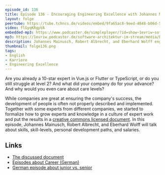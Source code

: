 ```yaml
---
episode_id: 136
title: Episode 136 - Encouraging Engineering Excellence with Johannes Mainusch and Robert Albrecht
layout: folge
peertube: https://tube.tchncs.de/videos/embed/9fa65ac8-9eed-4848-b06d-54de10c5a707
video: flGyqKRgpVA
embedded-mp3: https://www.podcaster.de/simpleplayer/?id=show~1evriw~software-architektur-im-stream~pod-bcdb7c0858cfae8522ae462e67&v=1664609631
mp3: https://1evriw.podcaster.de/software-architektur-im-stream/media/Encouraging_Engineering_Excellence_with_Johannes_Mainusch_and_Robert_Albrecht.mp3
description: Johannes Mainusch, Robert Albrecht, and Eberhard Wolff engineering excellence with a focus on feedback 
thumbnail: folge136.png
tags:
- English
- Karriere
- Engineering Excellence
---
```


Are you already a 10-star expert in Vue.js or Flutter or TypeScript,
or do you still struggle at level 2? And what did your company do for
your advance? And why would you even care about care levels?

While companies are great at ensuring the company's success, the
development of people is often not properly described and
implemented. Together with some experts from different companies, we
started to formalize how to grow experts and knowledge in a culture of
expert work and put the results in a [creative commons licensed
document](https://github.com/kommitment/engineering-excellency).  In
this episode, Johannes Mainusch, Robert Albrecht, and Eberhard Wolff
will talk about skills, skill-levels, personal development paths, and
salaries.


## Links

- [The discussed document](https://github.com/kommitment/engineering-excellency)
- [Episodes about Career (German)](https://software-architektur.tv/tags.html#Karriere)
- [German episode about junior vs. senior](https://software-architektur.tv/2022/01/07/episode97.html)
